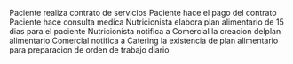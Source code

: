 Paciente realiza contrato de servicios
Paciente hace el pago del contrato
Paciente hace consulta medica
Nutricionista elabora plan alimentario de 15 dias para el paciente
Nutricionista notifica a Comercial la creacion delplan alimentario
Comercial notifica a Catering la existencia de plan alimentario para preparacion de orden de trabajo diario
